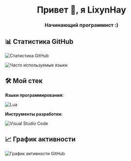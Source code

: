 <h1 align="center">Привет 👋, я LixynHay</h1>
<h3 align="center">Начинающий программист :)</h3>

<p align="left">
</p>

## 📊 Статистика GitHub

![Статистика GitHub](https://github-readme-stats.vercel.app/api?username=LixynHay&show_icons=true&theme=tokyonight)

![Часто используемые языки](https://github-readme-stats.vercel.app/api/top-langs/?username=LixynHay&layout=compact&theme=tokyonight)

## 🛠 Мой стек

**Языки программирования:**

![Lua](https://img.shields.io/badge/-Lua-2C2D72?logo=lua&logoColor=white)

**Инструменты разработки:**

![Visual Studio Code](https://img.shields.io/badge/-VSCode-007ACC?logo=visual-studio-code&logoColor=white)

## 📈 График активности

![График активности GitHub](https://github-readme-activity-graph.vercel.app/graph?username=LixynHay&theme=tokyo-night)

<br />
